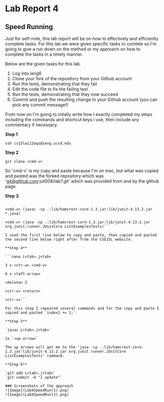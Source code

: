 # Lab Report 4
## Speed Running
Just for self-note, this lab report will be on how to effectively and efficiently complete tasks. For this lab we were given specific tasks to comlete so I'm going to give a run down on the method or my approach on how to complete the tasks in a timely manner.

Below are the given tasks for this lab.
1. Log into ieng6
2. Clone your fork of the repository from your Github account
3. Run the tests, demonstrating that they fail
4. Edit the code file to fix the failing test
5. Run the tests, demonstrating that they now succeed
6. Commit and push the resulting change to your Github account (you can pick any commit message!)

From now on I'm going to initally write how I exactly completed my steps including the commands and shortcut keys I use, then include any commentary if necessary.

**Step 1**

`ssh cs15lwi23aqs@ieng.ucsd.edu`

**Step 2**

`git clone <cmd-v>`

So 'cmd-v' is my copy and paste because I'm on mac, but what was copied and pasted was the forked repository which was 'git@github.com:jut008/lab7.git' which was provided from and by the github page.

**Step 3**

```cd l<tab>

<cmd-v> (javac -cp .:lib/hamcrest-core-1.3.jar:lib/junit-4.13.2.jar *.java)

<cmd-v> (java -cp .:lib/hamcrest-core-1.3.jar:lib/junit-4.13.2.jar org.junit.runner.JUnitCore ListExamplesTests)```

I used the first line below to copy and paste, then copied and pasted the second line below right after from the CSE15L website.

**Step 4**

```nano L<tab>.j<tab>

3 x <ctr-w> <cmd-v>

6 x <left-arrow>
  
<delete> 2

<ctr-o> <return>
 
<ctr-x>```

For this step I repeated several commands and for the copy and paste I copied and pasted 'index1 += 1;'.
  
**Step 5**

`javac L<tab>.j<tab>`

2x `<up-arrow>`

The up arrows will get me to the 'java -cp .:lib/hamcrest-core-1.3.jar:lib/junit-4.13.2.jar org.junit.runner.JUnitCore ListExamplesTests' command.

**Step 6**
  
`git add L<tab>.j<tab>`
`git commit -m "1 update"`

### Screenshots of the approach
![Image](Lab4SpeedRun(1).png)
![Image](Lab4SpeedRun(2).png)

